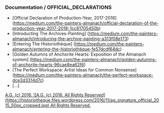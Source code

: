 ### Documentation / OFFICIAL_DECLARATIONS
* [Official Declaration of Production-Year, 2017-2018] (https://medium.com/the-painters-almanach/official-declaration-of-the-production-year-2017-2018-1cc81705450b)
* [Introducting The Archives-Painting] (https://medium.com/the-painters-almanach/introducing-the-archive-painting-a313f08e173)
* [Entering The Historiothèque] (https://medium.com/the-painters-almanach/entering-the-historiothèque-fe57dcdf64dc)
* [Golden Autumns of Anchorite Hearts: Exposition of the Almanach system] (https://medium.com/the-painters-almanach/golden-autumns-of-anchorite-hearts-96cae8ea62f6)
* [The Perfect Workspace: Artist Ideas for Common Nonsense] (https://medium.com/the-painters-almanach/the-perfect-workspace-dce2d3314d7c)
* [...]

[A.G. (c) 2016. ![A.G. (c) 2016. All Rights Reserved]
(https://historiotheque.files.wordpress.com/2016/11/ag_signature_official_2015_50px_cropped.jpg) All Rights Reserved.](http://alexgagnon.com)
